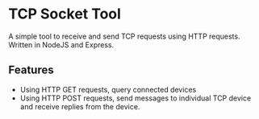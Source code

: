 # TCP Socket Tool

A simple tool to receive and send TCP requests using HTTP requests. Written in NodeJS and Express.

## Features

- Using HTTP GET requests, query connected devices
- Using HTTP POST requests, send messages to individual TCP device and receive replies from the device.
